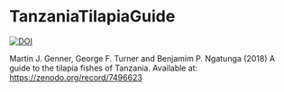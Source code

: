 # TanzaniaTilapiaGuide

<a href="https://doi.org/10.5281/zenodo.7496623"><img src="https://zenodo.org/badge/DOI/10.5281/zenodo.7496623.svg" alt="DOI"></a>

Martin J. Genner, George F. Turner and Benjamim P. Ngatunga (2018) A guide to the tilapia fishes of Tanzania. Available at: https://zenodo.org/record/7496623
